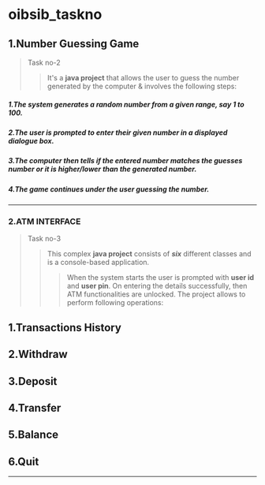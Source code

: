 # oibsib_taskno
## 1.Number Guessing Game
>Task no-2
>>It's a **java project** that allows the user to guess the number generated by the computer & involves the following steps:
##### 1.The system generates a random number from a given range, say 1 to 100.

##### 2.The user is prompted to enter their given number in a displayed dialogue box.

##### 3.The computer then tells if the entered number matches the guesses number or it is higher/lower than the generated number.

##### 4.The game continues under the user guessing the number.
---
### 2.ATM INTERFACE
>Task no-3
>>This complex **java project** consists of
__*six*__ different classes and is a console-based application.
>>> When the system starts the user is prompted with **user id** and **user pin**. On entering the details successfully, then ATM functionalities
are unlocked. The project allows to perform following operations:

## 1.Transactions History
## 2.Withdraw
## 3.Deposit
## 4.Transfer
## 5.Balance
## 6.Quit
---
